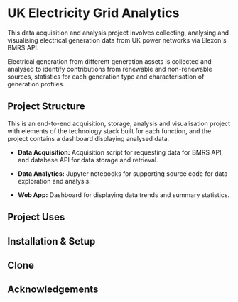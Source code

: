 # UK Electricity Grid Analytics

This data acquisition and analysis project involves collecting, analysing and visualising electrical generation data from UK power networks via Elexon's BMRS API.

Electrical generation from different generation assets is collected and analysed to identify contributions from renewable and non-renewable sources, statistics for each generation type and characterisation of generation profiles.

Project Structure
---

This is an end-to-end acquisition, storage, analysis and visualisation project with elements of the technology stack built for each function, and the project contains a dashboard displaying analysed data.

- **Data Acquisition:** Acquisition script for requesting data for BMRS API, and database API for data storage and retrieval.
  
- **Data Analytics:** Jupyter notebooks for supporting source code for data exploration and analysis.

- **Web App:** Dashboard for displaying data trends and summary statistics.

Project Uses
---


Installation & Setup
---


Clone 
---


Acknowledgements
---
